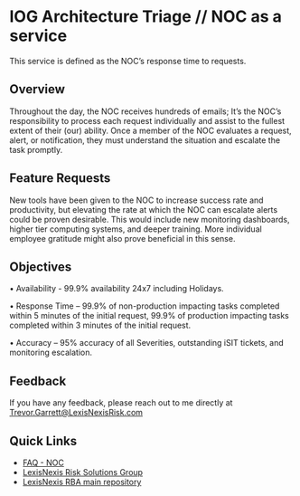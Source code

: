 
# IOG Architecture Triage // NOC as a service


This service is defined as the NOC’s response time to requests.  



## Overview

Throughout the day, the NOC receives hundreds of emails; It’s the NOC’s responsibility to process each request individually and assist to the fullest extent of their (our) ability. Once a member of the NOC evaluates a request, alert, or notification, they must understand the situation and escalate the task promptly. 
## Feature Requests

New tools have been given to the NOC to increase success rate and productivity, but elevating the rate at which the NOC can escalate alerts could be proven desirable. This would include new monitoring dashboards, higher tier computing systems, and deeper training.  More individual employee gratitude might also prove beneficial in this sense.
## Objectives

•	Availability - 99.9% availability 24x7 including Holidays.

•	Response Time – 99.9% of non-production impacting tasks completed within 5 minutes of the initial request, 99.9% of production impacting tasks completed within 3 minutes of the initial request. 

•	Accuracy – 95% accuracy of all Severities, outstanding iSIT tickets, and monitoring escalation. 

## Feedback

If you have any feedback, please reach out to me directly at Trevor.Garrett@LexisNexisRisk.com

## Quick Links

 - [FAQ - NOC](https://confluence.rsi.lexisnexis.com/pages/viewpage.action?spaceKey=NW&title=NOC+Self+Service+Page)
 - [LexisNexis Risk Solutions Group](https://risk.lexisnexis.com/)
 - [LexisNexis RBA main repository](https://github.com/LexisNexis-RBA)

